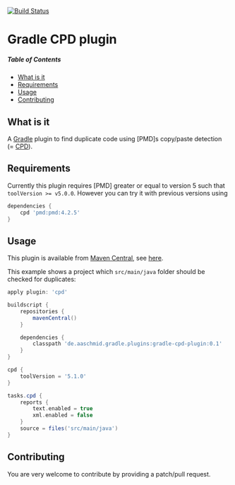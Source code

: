[![Build Status](https://travis-ci.org/aaschmid/gradle-cpd-plugin.png?branch=master)](https://travis-ci.org/aaschmid/gradle-cpd-plugin)


Gradle CPD plugin
=================

##### Table of Contents
* [What is it](#what-is-it)
* [Requirements](#requirements)
* [Usage](#usage)
* [Contributing](#contributing)


What is it
----------

A [Gradle](http://gradle.org) plugin to find duplicate code using [PMD]s copy/paste detection (= [CPD](http://pmd.sourceforge.net/cpd-usage.html)).


Requirements
------------

Currently this plugin requires [PMD] greater or equal to version 5 such that ```toolVersion >= v5.0.0```. However you can try it with previous versions using

```groovy
dependencies {
    cpd 'pmd:pmd:4.2.5'
}
```


Usage
-----

This plugin is available from [Maven Central](http://search.maven.org/), see [here](http://search.maven.org/#search|ga|1|gradle-cpd-plugin).


This example shows a project which ```src/main/java``` folder should be checked for duplicates:


```groovy
apply plugin: 'cpd'

buildscript {
    repositories {
        mavenCentral()
    }

    dependencies {
        classpath 'de.aaschmid.gradle.plugins:gradle-cpd-plugin:0.1'
    }
}

cpd {
    toolVersion = '5.1.0'
}

tasks.cpd {
    reports {
        text.enabled = true
        xml.enabled = false
    }
    source = files('src/main/java')
}
```


Contributing
------------

You are very welcome to contribute by providing a patch/pull request.
